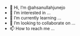 - 👋 Hi, I’m @ahsanullahjunejo
- 👀 I’m interested in ...
- 🌱 I’m currently learning ...
- 💞️ I’m looking to collaborate on ...
- 📫 How to reach me ...

<!---
ahsanullahjunejo/ahsanullahjunejo is a ✨ special ✨ repository because its `README.md` (this file) appears on your GitHub profile.
You can click the Preview link to take a look at your changes.
--->

